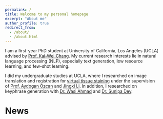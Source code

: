 ```yaml
---
permalink: /
title: Welcome to my personal homepage
excerpt: "About me"
author_profile: true
redirect_from: 
  - /about/
  - /about.html
---
```


I am a first-year PhD student at University of California, Los Angeles (UCLA) advised by [Prof. Kai-Wei Chang](http://web.cs.ucla.edu/~kwchang/). My current research interests lie in natural language processing (NLP), especially text generation, low resource learning, and few-shot learning.

I did my undergraduate studies at UCLA, where I researched on image translation and registration for [virtual tissue staining](https://www.nature.com/articles/s41377-021-00674-8.pdf) under the supervision of [Prof. Aydogan Ozcan](https://www.ee.ucla.edu/aydogan-ozcan/) and [Jingxi Li](https://sites.google.com/view/ljxi). In addition, I researched on keyphrase generation with [Dr. Wasi Ahmad](https://wasiahmad.github.io/) and [Dr. Sunipa Dev](https://sunipa.github.io/). 

News
====
